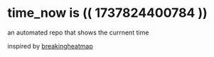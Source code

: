 # time_now is (( 1737824400784 ))

an automated repo that shows the currnent time

inspired by [breakingheatmap](https://github.com/breakingheatmap/breakingheatmap)